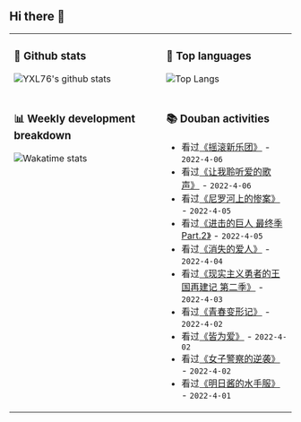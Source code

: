 ## Hi there 👋

<table>
<tr>
<td valign="top" width="54%">

### 🔭 Github stats

![YXL76's github stats](https://github-readme-stats.yxl76.vercel.app/api?username=YXL76&count_private=true&show_icons=true&include_all_commits=true&theme=prussian&line_height=28&disable_animations=true)

</td>

<td valign="top" width="46%">

### 🌱 Top languages

![Top Langs](https://github-readme-stats.yxl76.vercel.app/api/top-langs/?username=YXL76&layout=compact&theme=prussian&langs_count=8&hide=HTML,CSS,SCSS)

</td>
</tr>
<tr>
<td valign="top" width="54%">

### 📊 Weekly development breakdown

![Wakatime stats](https://github-readme-stats.yxl76.vercel.app/api/wakatime?username=YXL76&layout=compact&theme=prussian)


</td>
<td valign="top" width="46%">

### 📚 Douban activities

- 看过[《摇滚新乐团》](http://movie.douban.com/subject/1760835/) - `2022-4-06`
- 看过[《让我聆听爱的歌声》](http://movie.douban.com/subject/35202921/) - `2022-4-06`
- 看过[《尼罗河上的惨案》](http://movie.douban.com/subject/1302100/) - `2022-4-05`
- 看过[《进击的巨人 最终季 Part.2》](http://movie.douban.com/subject/35290710/) - `2022-4-05`
- 看过[《消失的爱人》](http://movie.douban.com/subject/21318488/) - `2022-4-04`
- 看过[《现实主义勇者的王国再建记 第二季》](http://movie.douban.com/subject/35611226/) - `2022-4-03`
- 看过[《青春变形记》](http://movie.douban.com/subject/35284253/) - `2022-4-02`
- 看过[《皆为爱》](http://movie.douban.com/subject/33218436/) - `2022-4-02`
- 看过[《女子警察的逆袭》](http://movie.douban.com/subject/35559629/) - `2022-4-02`
- 看过[《明日酱的水手服》](http://movie.douban.com/subject/35417836/) - `2022-4-01`

</td>
</tr>
</table>

<!--
**YXL76/YXL76** is a ✨ _special_ ✨ repository because its `README.md` (this file) appears on your GitHub profile.

Here are some ideas to get you started:

- 🔭 I’m currently working on ...
- 🌱 I’m currently learning ...
- 👯 I’m looking to collaborate on ...
- 🤔 I’m looking for help with ...
- 💬 Ask me about ...
- 📫 How to reach me: ...
- 😄 Pronouns: ...
- ⚡ Fun fact: ...
-->
